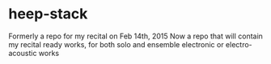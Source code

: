 # heep-stack

Formerly a repo for my recital on Feb 14th, 2015
Now a repo that will contain my recital ready works, for both solo and ensemble electronic or electro-acoustic works
